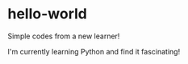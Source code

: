# hello-world
Simple codes from a new learner!

I'm currently learning Python and find it fascinating!
